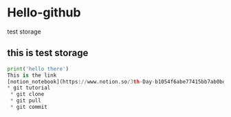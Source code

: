 # Hello-github
test storage
## this is test storage
```python
print('hello there')
This is the link
[notion_notebook](https://www.notion.so/3th-Day-b1054f6abe77415bb7ab0bd9e1ac8284)
* git tutorial
 * git clone
 * git pull
 * git commit
